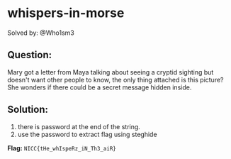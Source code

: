 # whispers-in-morse

Solved by: @Who1sm3

## Question:
Mary got a letter from Maya talking about seeing a cryptid sighting but doesn't want other people to know, the only thing attached is this picture? She wonders if there could be a secret message hidden inside.


## Solution:
1. there is password at the end of the string. 
2. use the password to extract flag using steghide

**Flag:** `NICC{tHe_whIspeRz_iN_Th3_aiR}`
